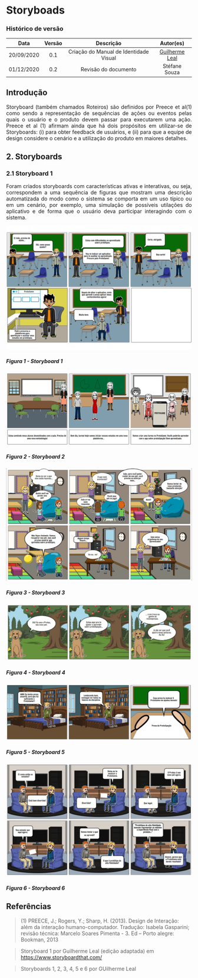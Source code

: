 # Storyboads 

### Histórico de versão 

| Data | Versão | Descrição | Autor(es) | 
| :--: | :----: | :-------: | :-------: | 
|20/09/2020| 0.1 | Criação do Manual de Identidade Visual| [Guilherme Leal](https://github.com/gleal17)|
01/12/2020 | 0.2 | Revisão do documento | Stéfane Souza


## Introdução 

<p align="justify">Storyboard (também chamados Roteiros) são definidos por Preece et al(1) como sendo a representação de sequências de ações ou eventos pelas quais o usuário e o produto devem passar para executarem uma ação. Preece et al (1) afirmam ainda que há dois propósitos em utilizar-se de Storyboards: (i) para obter feedback de usuários, e (ii) para que a equipe de design considere o cenário e a utilização do produto em maiores detalhes. </p> 

## 2. Storyboards 

### 2.1 Storyboard 1 

<p align="justify">Foram criados storyboards com características ativas e interativas, ou seja, correspondem a uma sequência de figuras que mostram uma
descrição automatizada do modo como o sistema se comporta em um uso típico ou
em um cenário, por exemplo, uma simulação de possíveis utilações do aplicativo e de forma que o usuário deva participar interagindo com o sistema.</p>

![Storyboard 1 -](./img/storyboards/Storyboad1.jpg)

##### Figura 1 - Storyboard 1

![Storyboard 2 -](./img/storyboards/sb2.jpg)

##### Figura 2 - Storyboard 2

![Storyboard 3 -](./img/storyboards/sb3.jpg)

##### Figura 3 - Storyboard 3

![Storyboard 4 -](./img/storyboards/sb4.jpg)

##### Figura 4 - Storyboard 4

![Storyboard 5 -](./img/storyboards/sb5.jpg)

##### Figura 5 - Storyboard 5

![Storyboard 6 -](./img/storyboards/sb6.jpg)

##### Figura 6 - Storyboard 6
 

## Referências 

>(1) PREECE, J.; Rogers, Y.; Sharp, H. (2013). Design de Interação: além da interação humano-computador. Tradução: Isabela Gasparini; revisão técnica: Marcelo Soares Pimenta - 3. Ed – Porto alegre: Bookman, 2013 

>Storyboard 1 por Guilherme Leal (edição adaptada) em https://www.storyboardthat.com/

> Storyboards 1, 2, 3, 4, 5 e 6 por GUilherme Leal
